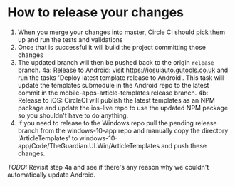 # How to release your changes

1. When you merge your changes into master, Circle CI should pick them up and run the tests and validations
2. Once that is successful it will build the project committing those changes
3. The updated branch will then be pushed back to the origin `release` branch.
4a: Release to Android: visit https://iosuiauto.gutools.co.uk and run the tasks 'Deploy latest template release to Android'. This task will update the templates submodule in the Android repo to the latest commit in the mobile-apps-article-templates release branch.
4b: Release to iOS: CircleCI will publish the latest templates as an NPM package and update the ios-live repo to use the updated NPM package so you shouldn't have to do anything.
5. If you need to release to the Windows repo pull the pending release branch from the windows-10-app repo and manually copy the directory 'ArticleTemplates' to windows-10-app/Code/TheGuardian.UI.Win/ArticleTemplates and push these changes.

_TODO:_ Revisit step 4a and see if there's any reason why we couldn't automatically update Android.
